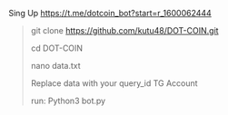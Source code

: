 Sing Up https://t.me/dotcoin_bot?start=r_1600062444

>git clone https://github.com/kutu48/DOT-COIN.git
>
>cd DOT-COIN
>
>nano data.txt
>
>Replace data with your query_id TG Account
>
>run: Python3 bot.py

